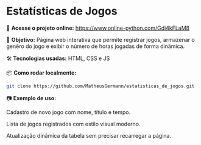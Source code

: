 # Estatísticas de Jogos

🔗 **Acesse o projeto online:** https://www.online-python.com/Gdi4kFLaM8

📌 **Objetivo:** Página web interativa que permite registrar jogos, armazenar o genêro do jogo e exibir o número de horas jogadas de forma dinâmica.

🛠️ **Tecnologias usadas:** HTML, CSS e JS

📦 **Como rodar localmente:**
```bash
git clone https://github.com/MatheusGermann/estatisticas_de_jogos.git
```

📷 **Exemplo de uso:**

Cadastro de novo jogo com nome, título e tempo.

Lista de jogos registrados com estilo visual moderno.

Atualização dinâmica da tabela sem precisar recarregar a página.

